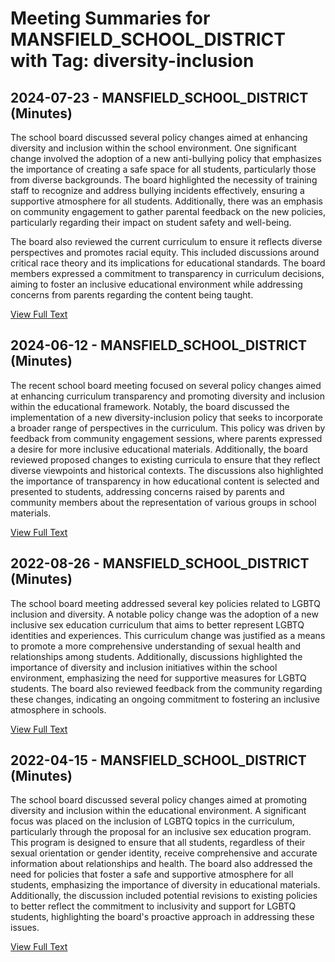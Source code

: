 # Meeting Summaries for MANSFIELD_SCHOOL_DISTRICT with Tag: diversity-inclusion

## 2024-07-23 - MANSFIELD_SCHOOL_DISTRICT (Minutes)

The school board discussed several policy changes aimed at enhancing diversity and inclusion within the school environment. One significant change involved the adoption of a new anti-bullying policy that emphasizes the importance of creating a safe space for all students, particularly those from diverse backgrounds. The board highlighted the necessity of training staff to recognize and address bullying incidents effectively, ensuring a supportive atmosphere for all students. Additionally, there was an emphasis on community engagement to gather parental feedback on the new policies, particularly regarding their impact on student safety and well-being. 

The board also reviewed the current curriculum to ensure it reflects diverse perspectives and promotes racial equity. This included discussions around critical race theory and its implications for educational standards. The board members expressed a commitment to transparency in curriculum decisions, aiming to foster an inclusive educational environment while addressing concerns from parents regarding the content being taught.

[View Full Text](https://raw.githubusercontent.com/VoronoiPerspectives/WashingtonStateSchoolBoardExplorer/refs/heads/main/data/countries/usa/states/wa/counties/douglas/school_boards/mansfield_school_district/2024/processed/2024-07-23-minutes.txt)

## 2024-06-12 - MANSFIELD_SCHOOL_DISTRICT (Minutes)

The recent school board meeting focused on several policy changes aimed at enhancing curriculum transparency and promoting diversity and inclusion within the educational framework. Notably, the board discussed the implementation of a new diversity-inclusion policy that seeks to incorporate a broader range of perspectives in the curriculum. This policy was driven by feedback from community engagement sessions, where parents expressed a desire for more inclusive educational materials. Additionally, the board reviewed proposed changes to existing curricula to ensure that they reflect diverse viewpoints and historical contexts. The discussions also highlighted the importance of transparency in how educational content is selected and presented to students, addressing concerns raised by parents and community members about the representation of various groups in school materials.

[View Full Text](https://raw.githubusercontent.com/VoronoiPerspectives/WashingtonStateSchoolBoardExplorer/refs/heads/main/data/countries/usa/states/wa/counties/douglas/school_boards/mansfield_school_district/2024/processed/2024-06-12-minutes.txt)

## 2022-08-26 - MANSFIELD_SCHOOL_DISTRICT (Minutes)

The school board meeting addressed several key policies related to LGBTQ inclusion and diversity. A notable policy change was the adoption of a new inclusive sex education curriculum that aims to better represent LGBTQ identities and experiences. This curriculum change was justified as a means to promote a more comprehensive understanding of sexual health and relationships among students. Additionally, discussions highlighted the importance of diversity and inclusion initiatives within the school environment, emphasizing the need for supportive measures for LGBTQ students. The board also reviewed feedback from the community regarding these changes, indicating an ongoing commitment to fostering an inclusive atmosphere in schools.

[View Full Text](https://raw.githubusercontent.com/VoronoiPerspectives/WashingtonStateSchoolBoardExplorer/refs/heads/main/data/countries/usa/states/wa/counties/douglas/school_boards/mansfield_school_district/2022/processed/2022-08-26-minutes.txt)

## 2022-04-15 - MANSFIELD_SCHOOL_DISTRICT (Minutes)

The school board discussed several policy changes aimed at promoting diversity and inclusion within the educational environment. A significant focus was placed on the inclusion of LGBTQ topics in the curriculum, particularly through the proposal for an inclusive sex education program. This program is designed to ensure that all students, regardless of their sexual orientation or gender identity, receive comprehensive and accurate information about relationships and health. The board also addressed the need for policies that foster a safe and supportive atmosphere for all students, emphasizing the importance of diversity in educational materials. Additionally, the discussion included potential revisions to existing policies to better reflect the commitment to inclusivity and support for LGBTQ students, highlighting the board's proactive approach in addressing these issues.

[View Full Text](https://raw.githubusercontent.com/VoronoiPerspectives/WashingtonStateSchoolBoardExplorer/refs/heads/main/data/countries/usa/states/wa/counties/douglas/school_boards/mansfield_school_district/2022/processed/2022-04-15-minutes.txt)

